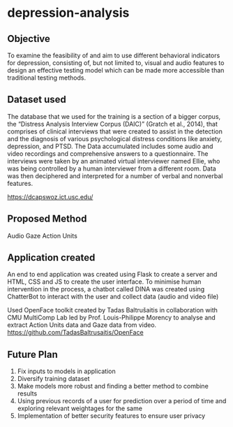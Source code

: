 # depression-analysis
## Objective 
To examine the feasibility of and aim to use different behavioral indicators for depression, consisting of, but not limited to, visual and audio features to design an effective testing model which can be made more accessible than traditional testing methods. 

## Dataset used
The database that we used for the training is a section of a bigger corpus, the “Distress Analysis Interview Corpus (DAIC)” (Gratch et al., 2014), that comprises of clinical interviews that were created to assist in the detection and the diagnosis of various psychological distress conditions like anxiety, depression, and PTSD.  The Data accumulated includes some audio and video recordings and comprehensive answers to a questionnaire. The interviews were taken by an animated virtual interviewer named Ellie, who was being controlled by a human interviewer from a different room. Data was then deciphered and interpreted for a number of verbal and nonverbal features. 

https://dcapswoz.ict.usc.edu/

## Proposed Method
Audio
Gaze
Action Units

## Application created
An end to end application was created using Flask to create a server and HTML, CSS and JS to create the user interface. To minimise human intervention in the process, a chatbot called DINA was created using ChatterBot to interact with the user and collect data (audio and video file)

Used OpenFace toolkit created by Tadas Baltrušaitis in collaboration with CMU MultiComp Lab led by Prof. Louis-Philippe Morency to analyse and extract Action Units data and Gaze data from video.
https://github.com/TadasBaltrusaitis/OpenFace

## Future Plan
1. Fix inputs to models in application
2. Diversify training dataset
3. Make models more robust and finding a better method to combine results
4. Using previous records of a user for prediction over a period of time and exploring relevant weightages for the same 
5. Implementation of better security features to ensure user privacy 




